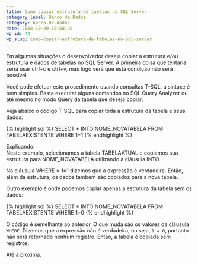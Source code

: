 ```yaml
---
title: Como copiar estrutura de tabelas no SQL Server
category_label: Banco de Dados
category: banco-de-dados
date: 2008-10-20 10:58:29
wp_id: 44
wp_slug: como-copiar-estrutura-de-tabelas-no-sql-server
---
```


Em algumas situações o desenvolvedor deseja copiar a estrutura e/ou estrutura e dados de tabelas no SQL Server. A primeira coisa que tentaria seria usar ctrl+c e ctrl+v, mas logo verá que esta condição não será possível.

Você pode efetuar este procedimento usando consultas T-SQL, a sintaxe é bem simples. Basta executar alguns comandos no SQL Query Analyzer ou até mesmo no modo Query da tabela que deseja copiar.

Veja abaixo o código T-SQL para copiar toda a estrutura da tabela e seus dados:

{% highlight sql %}
SELECT * INTO NOME_NOVATABELA FROM TABELAEXISTENTE WHERE 1=1
{% endhighlight %}

Explicando:  
Neste exemplo, selecionamos a tabela TABELAATUAL e copiamos sua estrutura para NOME_NOVATABELA utilizando a cláusula INTO.

Na cláusula WHERE = 1=1 dizemos que a expressão é verdadeira. Então, além da estrutura, os dados também são copiados para a nova tabela.

Outro exemplo é onde podemos copiar apenas a estrutura da tabela sem os dados:

{% highlight sql %} 
SELECT * INTO NOME_NOVATABELA FROM TABELAEXISTENTE WHERE 1=0
{% endhighlight %}

O código é semelhante ao anterior. O que muda são os valores da cláusula `WHERE`. Dizemos que a expressão não é verdadeira, ou seja, `1 = 0`, portanto não será retornado nenhum registro. Então, a tabela é copiada sem registros.

Até a próxima.
